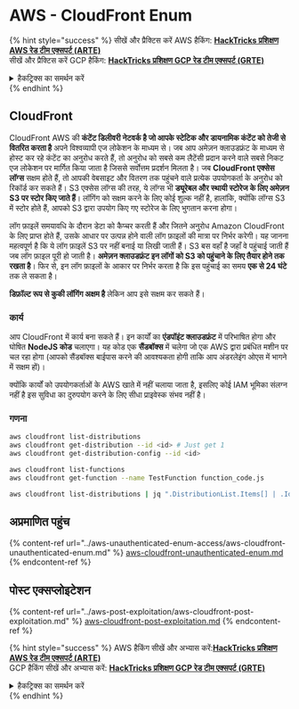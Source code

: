 # AWS - CloudFront Enum

{% hint style="success" %}
सीखें और प्रैक्टिस करें AWS हैकिंग: <img src="/.gitbook/assets/image.png" alt="" data-size="line">[**HackTricks प्रशिक्षण AWS रेड टीम एक्सपर्ट (ARTE)**](https://training.hacktricks.xyz/courses/arte)<img src="/.gitbook/assets/image.png" alt="" data-size="line">\
सीखें और प्रैक्टिस करें GCP हैकिंग: <img src="/.gitbook/assets/image (2).png" alt="" data-size="line">[**HackTricks प्रशिक्षण GCP रेड टीम एक्सपर्ट (GRTE)**<img src="/.gitbook/assets/image (2).png" alt="" data-size="line">](https://training.hacktricks.xyz/courses/grte)

<details>

<summary>हैकट्रिक्स का समर्थन करें</summary>

* [**सब्सक्रिप्शन प्लान**](https://github.com/sponsors/carlospolop) की जाँच करें!
* **शामिल हों** 💬 [**डिस्कॉर्ड समूह**](https://discord.gg/hRep4RUj7f) या [**टेलीग्राम समूह**](https://t.me/peass) या हमें **ट्विटर** 🐦 [**@hacktricks\_live**](https://twitter.com/hacktricks\_live)** पर फॉलो** करें।
* **हैकिंग ट्रिक्स साझा करें, PRs सबमिट करके** [**HackTricks**](https://github.com/carlospolop/hacktricks) और [**HackTricks Cloud**](https://github.com/carlospolop/hacktricks-cloud) github रेपो में।

</details>
{% endhint %}

## CloudFront

CloudFront AWS की **कंटेंट डिलीवरी नेटवर्क है जो आपके स्टेटिक और डायनामिक कंटेंट को तेजी से वितरित करता है** अपने विश्वव्यापी एज लोकेशन के माध्यम से। जब आप अमेज़न क्लाउडफ्रंट के माध्यम से होस्ट कर रहे कंटेंट का अनुरोध करते हैं, तो अनुरोध को सबसे कम लैटेंसी प्रदान करने वाले सबसे निकट एज लोकेशन पर मार्गित किया जाता है जिससे सर्वोत्तम प्रदर्शन मिलता है। जब **CloudFront एक्सेस लॉग्स** सक्षम होते हैं, तो आपकी वेबसाइट और वितरण तक पहुंचने वाले प्रत्येक उपयोगकर्ता के अनुरोध को रिकॉर्ड कर सकते हैं। S3 एक्सेस लॉग्स की तरह, ये लॉग्स भी **ड्यूरेबल और स्थायी स्टोरेज के लिए अमेज़न S3 पर स्टोर किए जाते हैं**। लॉगिंग को सक्षम करने के लिए कोई शुल्क नहीं है, हालांकि, क्योंकि लॉग्स S3 में स्टोर होते हैं, आपको S3 द्वारा उपयोग किए गए स्टोरेज के लिए भुगतान करना होगा।

लॉग फ़ाइलें समयावधि के दौरान डेटा को कैप्चर करती हैं और जितने अनुरोध Amazon CloudFront के लिए प्राप्त होते हैं, उसके आधार पर उत्पन्न होने वाली लॉग फ़ाइलों की मात्रा पर निर्भर करेगी। यह जानना महत्वपूर्ण है कि ये लॉग फ़ाइलें S3 पर नहीं बनाई या लिखी जाती हैं। S3 बस वहाँ है जहाँ वे पहुंचाई जाती हैं जब लॉग फ़ाइल पूरी हो जाती है। **अमेज़न क्लाउडफ्रंट इन लॉगों को S3 को पहुंचाने के लिए तैयार होने तक रखता है**। फिर से, इन लॉग फ़ाइलों के आकार पर निर्भर करता है कि इस पहुंचाई का समय **एक से 24 घंटे** तक ले सकता है।

**डिफ़ॉल्ट रूप से कुकी लॉगिंग अक्षम है** लेकिन आप इसे सक्षम कर सकते हैं।

### कार्य

आप CloudFront में कार्य बना सकते हैं। इन कार्यों का **एंडपॉइंट क्लाउडफ्रंट** में परिभाषित होगा और घोषित **NodeJS कोड** चलाएगा। यह कोड एक **सैंडबॉक्स** में चलेगा जो एक AWS द्वारा प्रबंधित मशीन पर चल रहा होगा (आपको सैंडबॉक्स बाईपास करने की आवश्यकता होगी ताकि आप अंडरलेइंग ओएस में भागने में सक्षम हों)।

क्योंकि कार्यों को उपयोगकर्ताओं के AWS खाते में नहीं चलाया जाता है, इसलिए कोई IAM भूमिका संलग्न नहीं है इस सुविधा का दुरुपयोग करने के लिए सीधा प्राइवेस्क संभव नहीं है।

### गणना
```bash
aws cloudfront list-distributions
aws cloudfront get-distribution --id <id> # Just get 1
aws cloudfront get-distribution-config --id <id>

aws cloudfront list-functions
aws cloudfront get-function --name TestFunction function_code.js

aws cloudfront list-distributions | jq ".DistributionList.Items[] | .Id, .Origins.Items[].Id, .Origins.Items[].DomainName, .AliasICPRecordals[].CNAME"
```
## अप्रमाणित पहुंच

{% content-ref url="../aws-unauthenticated-enum-access/aws-cloudfront-unauthenticated-enum.md" %}
[aws-cloudfront-unauthenticated-enum.md](../aws-unauthenticated-enum-access/aws-cloudfront-unauthenticated-enum.md)
{% endcontent-ref %}

## पोस्ट एक्सप्लोइटेशन

{% content-ref url="../aws-post-exploitation/aws-cloudfront-post-exploitation.md" %}
[aws-cloudfront-post-exploitation.md](../aws-post-exploitation/aws-cloudfront-post-exploitation.md)
{% endcontent-ref %}

{% hint style="success" %}
AWS हैकिंग सीखें और अभ्यास करें:<img src="/.gitbook/assets/image.png" alt="" data-size="line">[**HackTricks प्रशिक्षण AWS रेड टीम एक्सपर्ट (ARTE)**](https://training.hacktricks.xyz/courses/arte)<img src="/.gitbook/assets/image.png" alt="" data-size="line">\
GCP हैकिंग सीखें और अभ्यास करें: <img src="/.gitbook/assets/image (2).png" alt="" data-size="line">[**HackTricks प्रशिक्षण GCP रेड टीम एक्सपर्ट (GRTE)**<img src="/.gitbook/assets/image (2).png" alt="" data-size="line">](https://training.hacktricks.xyz/courses/grte)

<details>

<summary>हैकट्रिक्स का समर्थन करें</summary>

* [**सदस्यता योजनाएं**](https://github.com/sponsors/carlospolop) की जाँच करें!
* **शामिल हों** 💬 [**डिस्कॉर्ड समूह**](https://discord.gg/hRep4RUj7f) या [**टेलीग्राम समूह**](https://t.me/peass) और **ट्विटर** 🐦 [**@hacktricks\_live**](https://twitter.com/hacktricks\_live)** को** **फॉलो** करें।
* **हैकिंग ट्रिक्स साझा करें, [**HackTricks**](https://github.com/carlospolop/hacktricks) और [**HackTricks Cloud**](https://github.com/carlospolop/hacktricks-cloud) github रेपो में PR जमा करके।

</details>
{% endhint %}
